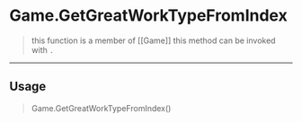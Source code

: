 # Game.GetGreatWorkTypeFromIndex
> this function is a member of [[Game]]
> this method can be invoked with `.`
-----
## Usage
> Game.GetGreatWorkTypeFromIndex()
